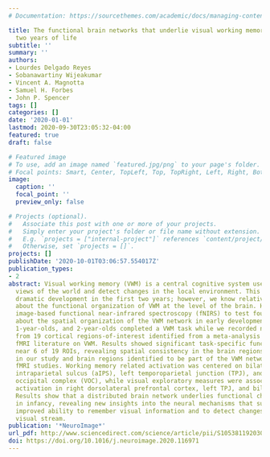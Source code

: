 ```yaml
---
# Documentation: https://sourcethemes.com/academic/docs/managing-content/

title: The functional brain networks that underlie visual working memory in the first
  two years of life
subtitle: ''
summary: ''
authors:
- Lourdes Delgado Reyes
- Sobanawartiny Wijeakumar
- Vincent A. Magnotta
- Samuel H. Forbes
- John P. Spencer
tags: []
categories: []
date: '2020-01-01'
lastmod: 2020-09-30T23:05:32-04:00
featured: true
draft: false

# Featured image
# To use, add an image named `featured.jpg/png` to your page's folder.
# Focal points: Smart, Center, TopLeft, Top, TopRight, Left, Right, BottomLeft, Bottom, BottomRight.
image:
  caption: ''
  focal_point: ''
  preview_only: false

# Projects (optional).
#   Associate this post with one or more of your projects.
#   Simply enter your project's folder or file name without extension.
#   E.g. `projects = ["internal-project"]` references `content/project/deep-learning/index.md`.
#   Otherwise, set `projects = []`.
projects: []
publishDate: '2020-10-01T03:06:57.554017Z'
publication_types:
- 2
abstract: Visual working memory (VWM) is a central cognitive system used to compare
  views of the world and detect changes in the local environment. This system undergoes
  dramatic development in the first two years; however, we know relatively little
  about the functional organization of VWM at the level of the brain. Here, we used
  image-based functional near-infrared spectroscopy (fNIRS) to test four hypotheses
  about the spatial organization of the VWM network in early development. Four-month-olds,
  1-year-olds, and 2-year-olds completed a VWM task while we recorded neural activity
  from 19 cortical regions-of-interest identified from a meta-analysis of the adult
  fMRI literature on VWM. Results showed significant task-specific functional activation
  near 6 of 19 ROIs, revealing spatial consistency in the brain regions activated
  in our study and brain regions identified to be part of the VWM network in adult
  fMRI studies. Working memory related activation was centered on bilateral anterior
  intraparietal sulcus (aIPS), left temporoparietal junction (TPJ), and left ventral
  occipital complex (VOC), while visual exploratory measures were associated with
  activation in right dorsolateral prefrontal cortex, left TPJ, and bilateral IPS.
  Results show that a distributed brain network underlies functional changes in VWM
  in infancy, revealing new insights into the neural mechanisms that support infants’
  improved ability to remember visual information and to detect changes in an on-going
  visual stream.
publication: '*NeuroImage*'
url_pdf: http://www.sciencedirect.com/science/article/pii/S1053811920304572
doi: https://doi.org/10.1016/j.neuroimage.2020.116971
---
```

